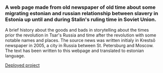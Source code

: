 ### A web page made from old newspaper of old time about some migrating estonian and russian relationship between slavery in Estonia up until and during Stalin's ruling time in Soviet Union.

A brief history about the goods and bads in storytelling about the times prior the revolution in Tsar's Russia and time after the revolution with some notable names and places.
The source news was written initialy in Krestsõ newspaper in 2005, a city in Russia between St. Petersburg and Moscow. The text has been written to
this webpage and translated to estonian language.

<a href="https://nata1993.github.io/krestso/" target="_blank">Deployed project</a>
